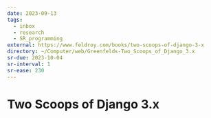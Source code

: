 ```yaml
---
date: 2023-09-13
tags:
  - inbox
  - research
  - SR_programming
external: https://www.feldroy.com/books/two-scoops-of-django-3-x
directory: ~/Computer/web/Greenfelds-Two_Scoops_of_Django_3.x
sr-due: 2023-10-04
sr-interval: 1
sr-ease: 230
---
```


# Two Scoops of Django 3.x


